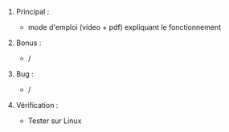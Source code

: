 1. Principal :
   - mode d'emploi (video + pdf) expliquant le fonctionnement

2. Bonus :
   - /

3. Bug : 
   - /

4. Vérification :
   - Tester sur Linux
